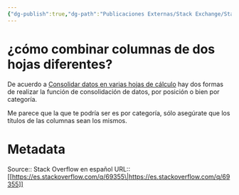 ```yaml
---
{"dg-publish":true,"dg-path":"Publicaciones Externas/Stack Exchange/Stack Overflow en español/es.stackoverflow.com-69355.md","permalink":"/publicaciones-externas/stack-exchange/stack-overflow-en-espanol/es-stackoverflow-com-69355/","title":"¿cómo combinar columnas de dos hojas diferentes?","hide":true,"noteIcon":"default","created":"2024-04-03T12:49:10.679-06:00","updated":"2024-04-05T16:43:50.579-06:00"}
---
```


# ¿cómo combinar columnas de dos hojas diferentes?

De acuerdo a [Consolidar datos en varias hojas de cálculo][1] hay dos formas de realizar la función de consolidación de datos, por posición o bien por categoría.

Me parece que la que te podría ser es por categoría, sólo asegúrate que los títulos de las columnas sean los mismos.


  [1]: https://support.office.com/es-es/article/Consolidar-datos-en-varias-hojas-de-c%C3%A1lculo-007ce8f4-2fae-4fea-9ee5-a0b2c9e36d9b

# Metadata
Source:: Stack Overflow en español
URL:: [[https://es.stackoverflow.com/q/69355\|https://es.stackoverflow.com/q/69355]]

